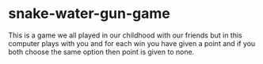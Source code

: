 # snake-water-gun-game
This is a game we all played in our childhood with our friends but in this computer plays with you and for each win you have given a point and if you both choose the same option then point is given to none. 
